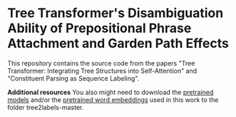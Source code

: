# Tree Transformer's Disambiguation Ability of Prepositional Phrase Attachment and Garden Path Effects
This repository contains the source code from the papers "Tree Transformer: Integrating Tree Structures into Self-Attention" and "Constituent Parsing as Sequence Labeling". 

**Additional resources** You also might need to download the [pretrained models](http://grupolys.org/software/tree2labels-emnlp2018-resources/models-EMNLP2018.zip) and/or the [pretrained word embeddings](http://grupolys.org/software/tree2labels-emnlp2018-resources/embeddings-EMNLP2018.zip) used in this work to the folder tree2labels-master.
